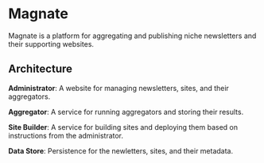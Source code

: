 # Magnate

Magnate is a platform for aggregating and publishing niche newsletters and their supporting websites.

## Architecture

**Administrator**: A website for managing newsletters, sites, and their aggregators.

**Aggregator**: A service for running aggregators and storing their results.

**Site Builder**: A service for building sites and deploying them based on instructions from the administrator.

**Data Store**: Persistence for the newletters, sites, and their metadata.
